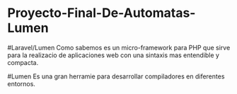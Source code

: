 # Proyecto-Final-De-Automatas-Lumen

#Laravel/Lumen 
Como sabemos es un micro-framework  para PHP  que sirve para  la realizacio 
de aplicaciones web con una sintaxis mas entendible  y compacta.

#Lumen 
Es una gran herramie para desarrollar compiladores en diferentes entornos.
